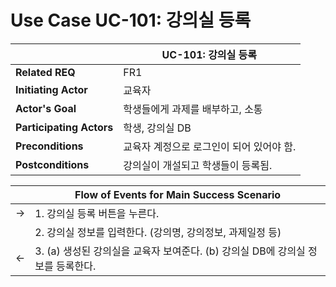 # Use Case UC-101: 강의실 등록

|                          | UC-101: 강의실 등록                        |
| ------------------------ | ------------------------------------------ |
| __Related REQ__          | FR1                                        |
| __Initiating Actor__     | 교육자                             |
| __Actor's Goal__         | 학생들에게 과제를 배부하고, 소통           |
| __Participating Actors__ | 학생, 강의실 DB      |
| __Preconditions__        | 교육자 계정으로 로그인이 되어 있어야 함. |
| __Postconditions__       | 강의실이 개설되고 학생들이 등록됨.       |

|      | Flow of Events for Main Success Scenario                     |
| ---- | ------------------------------------------------------------ |
| ->   | 1. 강의실 등록 버튼을 누른다.                                |
|      | 2. 강의실 정보를 입력한다. (강의명, 강의정보, 과제일정 등)   |
| <-   | 3. (a) 생성된 강의실을 교육자 보여준다. (b) 강의실 DB에 강의실 정보를 등록한다. |

